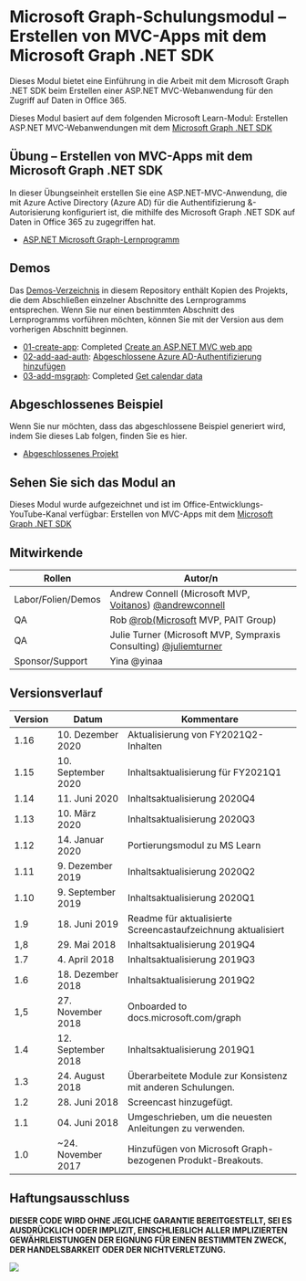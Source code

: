 # <a name="microsoft-graph-training-module---build-mvc-apps-with-the-microsoft-graph-net-sdk"></a>Microsoft Graph-Schulungsmodul – Erstellen von MVC-Apps mit dem Microsoft Graph .NET SDK

Dieses Modul bietet eine Einführung in die Arbeit mit dem Microsoft Graph .NET SDK beim Erstellen einer ASP.NET MVC-Webanwendung für den Zugriff auf Daten in Office 365.

Dieses Modul basiert auf dem folgenden Microsoft Learn-Modul: Erstellen ASP.NET MVC-Webanwendungen mit dem [Microsoft Graph .NET SDK](https://docs.microsoft.com/learn/modules/msgraph-build-aspnetmvc-apps)

## <a name="lab---build-mvc-apps-with-the-microsoft-graph-net-sdk"></a>Übung – Erstellen von MVC-Apps mit dem Microsoft Graph .NET SDK

In dieser Übungseinheit erstellen Sie eine ASP.NET-MVC-Anwendung, die mit Azure Active Directory (Azure AD) für die Authentifizierung &-Autorisierung konfiguriert ist, die mithilfe des Microsoft Graph .NET SDK auf Daten in Office 365 zu zugegriffen hat.

- [ASP.NET Microsoft Graph-Lernprogramm](https://docs.microsoft.com/graph/training/aspnet-tutorial)

## <a name="demos"></a>Demos

Das [Demos-Verzeichnis](./Demos) in diesem Repository enthält Kopien des Projekts, die dem Abschließen einzelner Abschnitte des Lernprogramms entsprechen. Wenn Sie nur einen bestimmten Abschnitt des Lernprogramms vorführen möchten, können Sie mit der Version aus dem vorherigen Abschnitt beginnen.

- [01-create-app](Demos/01-create-app): Completed [Create an ASP.NET MVC web app](https://docs.microsoft.com/graph/training/aspnet-tutorial?tutorial-step=1)
- [02-add-aad-auth](Demos/02-add-aad-auth): [Abgeschlossene Azure AD-Authentifizierung hinzufügen](https://docs.microsoft.com/graph/training/aspnet-tutorial?tutorial-step=3)
- [03-add-msgraph](Demos/03-add-msgraph): Completed [Get calendar data](https://docs.microsoft.com/graph/training/aspnet-tutorial?tutorial-step=4)

## <a name="completed-sample"></a>Abgeschlossenes Beispiel

Wenn Sie nur möchten, dass das abgeschlossene Beispiel generiert wird, indem Sie dieses Lab folgen, finden Sie es hier.

- [Abgeschlossenes Projekt](Demos/03-add-msgraph)

## <a name="watch-the-module"></a>Sehen Sie sich das Modul an

Dieses Modul wurde aufgezeichnet und ist im Office-Entwicklungs-YouTube-Kanal verfügbar: Erstellen von MVC-Apps mit dem [Microsoft Graph .NET SDK](https://youtu.be/a2teHZ5WuNc)

## <a name="contributors"></a>Mitwirkende

| Rollen                | Autor/n                                                                                                      |
| -------------------- | -------------------------------------------------------------------------------------------------------------- |
| Labor/Folien/Demos | Andrew Connell (Microsoft MVP, [Voitanos](//github.com/voitanos)) [@andrewconnell](//github.com/andrewconnell) |
| QA                   | Rob [@rob(Microsoft](//github.com/rob-windsor) MVP, PAIT Group)                               |
| QA                   | Julie Turner (Microsoft MVP, Sympraxis Consulting) [@juliemturner](//github.com/juliemturner)                  |
| Sponsor/Support    | Yina @yinaa [](//github.com/yinaa)                                                           |

## <a name="version-history"></a>Versionsverlauf

| Version | Datum               | Kommentare                                             |
| ------- | ------------------ | ---------------------------------------------------- |
| 1.16    | 10. Dezember 2020 | Aktualisierung von FY2021Q2-Inhalten                             |
| 1.15    | 10. September 2020 | Inhaltsaktualisierung für FY2021Q1                             |
| 1.14    | 11. Juni 2020      | Inhaltsaktualisierung 2020Q4                               |
| 1.13    | 10. März 2020     | Inhaltsaktualisierung 2020Q3                               |
| 1.12    | 14. Januar 2020   | Portierungsmodul zu MS Learn                              |
| 1.11    | 9. Dezember 2019   | Inhaltsaktualisierung 2020Q2                               |
| 1.10    | 9. September 2019  | Inhaltsaktualisierung 2020Q1                               |
| 1.9     | 18. Juni 2019      | Readme für aktualisierte Screencastaufzeichnung aktualisiert     |
| 1,8     | 29. Mai 2018       | Inhaltsaktualisierung 2019Q4                               |
| 1.7     | 4. April 2018      | Inhaltsaktualisierung 2019Q3                               |
| 1.6     | 18. Dezember 2018  | Inhaltsaktualisierung 2019Q2                               |
| 1,5     | 27. November 2018  | Onboarded to docs.microsoft.com/graph                |
| 1.4     | 12. September 2018 | Inhaltsaktualisierung 2019Q1                               |
| 1.3     | 24. August 2018    | Überarbeitete Module zur Konsistenz mit anderen Schulungen. |
| 1.2     | 28. Juni 2018      | Screencast hinzugefügt.                                    |
| 1.1     | 04. Juni 2018      | Umgeschrieben, um die neuesten Anleitungen zu verwenden.                    |
| 1.0     | ~24. November 2017 | Hinzufügen von Microsoft Graph-bezogenen Produkt-Breakouts.       |

## <a name="disclaimer"></a>Haftungsausschluss

**DIESER CODE  WIRD OHNE JEGLICHE GARANTIE BEREITGESTELLT, SEI ES AUSDRÜCKLICH ODER IMPLIZIT, EINSCHLIEßLICH ALLER IMPLIZIERTEN GEWÄHRLEISTUNGEN DER EIGNUNG FÜR EINEN BESTIMMTEN ZWECK, DER HANDELSBARKEIT ODER DER NICHTVERLETZUNG.**

<img src="https://telemetry.sharepointpnp.com/msgraph-training-aspnetmvcapp" />
